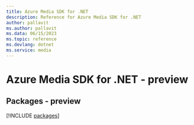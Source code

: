 ```yaml
---
title: Azure Media SDK for .NET
description: Reference for Azure Media SDK for .NET
author: pallavit
ms.author: pallavit
ms.data: 06/15/2023
ms.topic: reference
ms.devlang: dotnet
ms.service: media
---
```

# Azure Media SDK for .NET - preview
## Packages - preview
[!INCLUDE [packages](media-index.md)]
